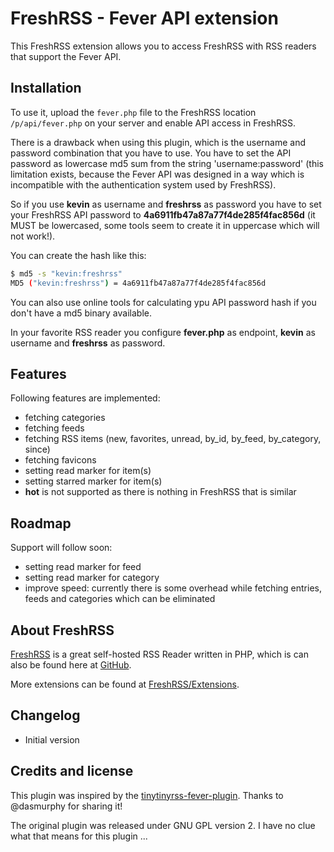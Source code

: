 # FreshRSS - Fever API extension

This FreshRSS extension allows you to access FreshRSS with RSS readers that support the Fever API.

## Installation

To use it, upload the ```fever.php``` file to the FreshRSS location `/p/api/fever.php` on your server and enable API access in FreshRSS.

There is a drawback when using this plugin, which is the username and password combination that you have to use.
You have to set the API password as lowercase md5 sum from the string 'username:password' (this limitation exists, because the Fever API was designed in a way which is incompatible with the authentication system used by FreshRSS).

So if you use **kevin** as username and **freshrss** as password you have to set your FreshRSS API password to **4a6911fb47a87a77f4de285f4fac856d** (it MUST be lowercased, some tools seem to create it in uppercase which will not work!).

You can create the hash like this:
```bash
$ md5 -s "kevin:freshrss"
MD5 ("kevin:freshrss") = 4a6911fb47a87a77f4de285f4fac856d
```
You can also use online tools for calculating ypu API password hash if you don't have a md5 binary available.

In your favorite RSS reader you configure **fever.php** as endpoint, **kevin** as username and **freshrss** as password.  

## Features
Following features are implemented:

- fetching categories
- fetching feeds
- fetching RSS items (new, favorites, unread, by_id, by_feed, by_category, since)
- fetching favicons
- setting read marker for item(s)
- setting starred marker for item(s)
- **hot** is not supported as there is nothing in FreshRSS that is similar

## Roadmap
Support will follow soon:
- setting read marker for feed
- setting read marker for category
- improve speed: currently there is some overhead while fetching entries, feeds and categories which can be eliminated

## About FreshRSS
[FreshRSS](https://freshrss.org/) is a great self-hosted RSS Reader written in PHP, which is can also be found here at [GitHub](https://github.com/FreshRSS/FreshRSS).

More extensions can be found at [FreshRSS/Extensions](https://github.com/FreshRSS/Extensions).

## Changelog

* Initial version

## Credits and license

This plugin was inspired by the [tinytinyrss-fever-plugin](https://github.com/dasmurphy/tinytinyrss-fever-plugin).
Thanks to @dasmurphy for sharing it!

The original plugin was released under GNU GPL version 2. I have no clue what that means for this plugin ... 

